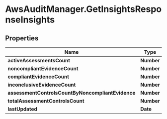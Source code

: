 # AwsAuditManager.GetInsightsResponseInsights

## Properties

Name | Type | Description | Notes
------------ | ------------- | ------------- | -------------
**activeAssessmentsCount** | **Number** |  | [optional] 
**noncompliantEvidenceCount** | **Number** |  | [optional] 
**compliantEvidenceCount** | **Number** |  | [optional] 
**inconclusiveEvidenceCount** | **Number** |  | [optional] 
**assessmentControlsCountByNoncompliantEvidence** | **Number** |  | [optional] 
**totalAssessmentControlsCount** | **Number** |  | [optional] 
**lastUpdated** | **Date** |  | [optional] 


